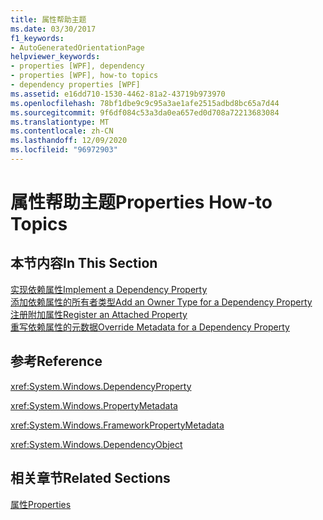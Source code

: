 ```yaml
---
title: 属性帮助主题
ms.date: 03/30/2017
f1_keywords:
- AutoGeneratedOrientationPage
helpviewer_keywords:
- properties [WPF], dependency
- properties [WPF], how-to topics
- dependency properties [WPF]
ms.assetid: e16dd710-1530-4462-81a2-43719b973970
ms.openlocfilehash: 78bf1dbe9c9c95a3ae1afe2515adbd8bc65a7d44
ms.sourcegitcommit: 9f6df084c53a3da0ea657ed0d708a72213683084
ms.translationtype: MT
ms.contentlocale: zh-CN
ms.lasthandoff: 12/09/2020
ms.locfileid: "96972903"
---
```

# <a name="properties-how-to-topics"></a><span data-ttu-id="666d7-102">属性帮助主题</span><span class="sxs-lookup"><span data-stu-id="666d7-102">Properties How-to Topics</span></span>
## <a name="in-this-section"></a><span data-ttu-id="666d7-103">本节内容</span><span class="sxs-lookup"><span data-stu-id="666d7-103">In This Section</span></span>  
 [<span data-ttu-id="666d7-104">实现依赖属性</span><span class="sxs-lookup"><span data-stu-id="666d7-104">Implement a Dependency Property</span></span>](how-to-implement-a-dependency-property.md)  
 [<span data-ttu-id="666d7-105">添加依赖属性的所有者类型</span><span class="sxs-lookup"><span data-stu-id="666d7-105">Add an Owner Type for a Dependency Property</span></span>](how-to-add-an-owner-type-for-a-dependency-property.md)  
 [<span data-ttu-id="666d7-106">注册附加属性</span><span class="sxs-lookup"><span data-stu-id="666d7-106">Register an Attached Property</span></span>](how-to-register-an-attached-property.md)  
 [<span data-ttu-id="666d7-107">重写依赖属性的元数据</span><span class="sxs-lookup"><span data-stu-id="666d7-107">Override Metadata for a Dependency Property</span></span>](how-to-override-metadata-for-a-dependency-property.md)  
  
## <a name="reference"></a><span data-ttu-id="666d7-108">参考</span><span class="sxs-lookup"><span data-stu-id="666d7-108">Reference</span></span>  
 <xref:System.Windows.DependencyProperty>  
  
 <xref:System.Windows.PropertyMetadata>  
  
 <xref:System.Windows.FrameworkPropertyMetadata>  
  
 <xref:System.Windows.DependencyObject>  
  
## <a name="related-sections"></a><span data-ttu-id="666d7-109">相关章节</span><span class="sxs-lookup"><span data-stu-id="666d7-109">Related Sections</span></span>  
 [<span data-ttu-id="666d7-110">属性</span><span class="sxs-lookup"><span data-stu-id="666d7-110">Properties</span></span>](properties-wpf.md)
